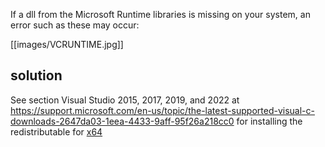 If a dll from the Microsoft Runtime libraries is missing on your system, an error such as these may occur:

[[images/VCRUNTIME.jpg]]

## solution

See section Visual Studio 2015, 2017, 2019, and 2022 at <https://support.microsoft.com/en-us/topic/the-latest-supported-visual-c-downloads-2647da03-1eea-4433-9aff-95f26a218cc0> for installing the redistributable for [x64](https://aka.ms/vs/16/release/vc_redist.x64.exe)